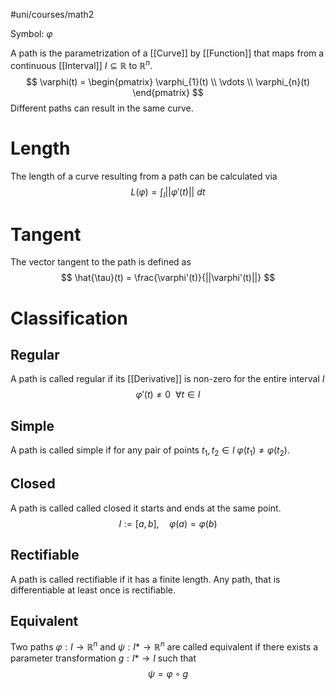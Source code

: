 #uni/courses/math2 

Symbol: $\varphi$

A path is the parametrization of a [[Curve]] by [[Function]] that maps from a continuous [[Interval]] $I \subseteq \mathbb{R}$ to $\mathbb{R}^{n}$.
$$
\varphi(t) = \begin{pmatrix}
\varphi_{1}(t) \\ 
\vdots \\ 
\varphi_{n}(t)
\end{pmatrix}
$$
Different paths can result in the same curve.

# Length

The length of a curve resulting from a path can be calculated via
$$
L(\varphi) = \int_{I} || \varphi'(t) || \ dt
$$

# Tangent

The vector tangent to the path is defined as
$$
\hat{\tau}(t) = \frac{\varphi'(t)}{||\varphi'(t)||}
$$

# Classification

## Regular

A path is called regular if its [[Derivative]] is non-zero for the entire interval $I$
$$
\varphi'(t) \neq 0 \ \ \forall t \in I
$$

## Simple

A path is called simple if for any pair of points $t_{1}, t_{2} \in I$ $\varphi(t_{1}) \neq \varphi(t_{2})$.

## Closed

A path is called called closed it starts and ends at the same point. 
$$
I:= [a,b], \quad \varphi(a) = \varphi(b)
$$

## Rectifiable

A path is called rectifiable if it has a finite length. Any path, that is differentiable at least once is rectifiable.

## Equivalent

Two paths $\varphi : I \to \mathbb{R}^{n}$ and $\psi : I* \to \mathbb{R}^{n}$ are called equivalent if there exists a parameter transformation $g : I* \to I$ such that
$$
\psi = \varphi \circ g
$$